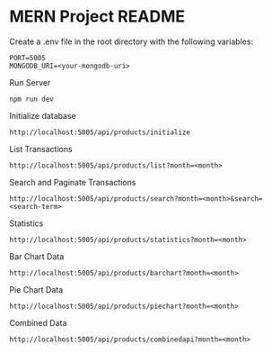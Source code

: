 # MERN Project README

Create a .env file in the root directory with the following variables:
```
PORT=5005
MONGODB_URI=<your-mongodb-uri>
```

Run Server
```
npm run dev
```

Initialize database
```
http://localhost:5005/api/products/initialize
```

List Transactions
```
http://localhost:5005/api/products/list?month=<month>
```

Search and Paginate Transactions
```
http://localhost:5005/api/products/search?month=<month>&search=<search-term>
```

Statistics
```
http://localhost:5005/api/products/statistics?month=<month>
```

Bar Chart Data
```
http://localhost:5005/api/products/barchart?month=<month>
```

Pie Chart Data
```
http://localhost:5005/api/products/piechart?month=<month>
```

Combined Data
```
http://localhost:5005/api/products/combinedapi?month=<month>
```